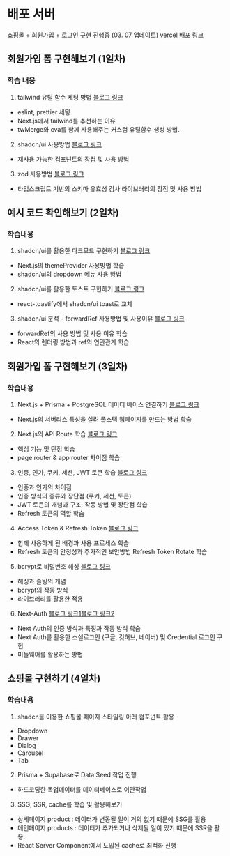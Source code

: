 # 배포 서버
쇼핑몰 + 회원가입 + 로그인 구현 진행중 (03. 07 업데이트)
<a href="https://devcamp-two.vercel.app/">vercel 배포 링크</a>

## 회원가입 폼 구현해보기 (1일차)

### 학습 내용
1. tailwind 유틸 함수 세팅 방법 <a href="https://fe-feed.vercel.app/posts/33">블로그 링크</a>
- eslint, prettier 세팅
- Next.js에서 tailwind를 추천하는 이유
- twMerge와 cva를 함께 사용해주는 커스텀 유틸함수 생성 방법.


2. shadcn/ui 사용방법 <a href="https://fe-feed.vercel.app/posts/34">블로그 링크</a>
- 재사용 가능한 컴포넌트의 장점 및 사용 방법


3. zod 사용방법 <a href="https://fe-feed.vercel.app/posts/35">블로그 링크</a>
- 타입스크립트 기반의 스키마 유효성 검사 라이브러리의 장점 및 사용 방법


## 예시 코드 확인해보기 (2일차)

### 학습내용
1. shadcn/ui를 활용한 다크모드 구현하기 <a href="https://fe-feed.vercel.app/posts/42">블로그 링크</a>
- Next.js의 themeProvider 사용방법 학습
- shadcn/ui의 dropdown 메뉴 사용 방법

2. shadcn/ui를 활용한 토스트 구현하기 <a href="https://fe-feed.vercel.app/posts/44">블로그 링크</a>
- react-toastify에서 shadcn/ui toast로 교체

3. shadcn/ui 분석 - forwardRef 사용방법 및 사용이유 <a href="https://fe-feed.vercel.app/posts/43">블로그 링크</a>
- forwardRef의 사용 방법 및 사용 이유 학습
- React의 렌더링 방법과 ref의 연관관계 학습


## 회원가입 폼 구현해보기 (3일차)

### 학습내용
1. Next.js + Prisma + PostgreSQL 데이터 베이스 연결하기 <a href="https://fe-feed.vercel.app/posts/45">블로그 링크</a>
- Next.js의 서버리스 특성을 살려 풀스택 웹페이지를 만드는 방법 학습

2. Next.js의 API Route 학습 <a href="https://fe-feed.vercel.app/posts/46">블로그 링크</a>
- 핵심 기능 및 단점 학습
- page router & app router 차이점 학습

3. 인증, 인가, 쿠키, 세션, JWT 토큰 학습 <a href="https://fe-feed.vercel.app/posts/48">블로그 링크</a>
- 인증과 인가의 차이점
- 인증 방식의 종류와 장단점 (쿠키, 세션, 토큰) 
- JWT 토큰의 개념과 구조, 작동 방법 및 장단점 학습
- Refresh 토큰의 역할 학습

4. Access Token & Refresh Token <a href="https://fe-feed.vercel.app/posts/50">블로그 링크</a>
- 함께 사용하게 된 배경과 사용 프로세스 학습
- Refresh 토큰의 안정성과 추가적인 보안방법 Refresh Token Rotate 학습

5. bcrypt로 비밀번호 해싱 <a href="https://fe-feed.vercel.app/posts/51">블로그 링크</a>
- 해싱과 솔팅의 개념
- bcrypt의 작동 방식
- 라이브러리를 활용한 적용

6. Next-Auth <a href="https://fe-feed.vercel.app/posts/47">블로그 링크1</a><a href="https://fe-feed.vercel.app/posts/49">블로그 링크2</a>
- Next Auth의 인증 방식과 특징과 작동 방식 학습
- Next Auth를 활용한 소셜로그인 (구글, 깃허브, 네이버) 및 Credential 로그인 구현
- 미들웨어를 활용하는 방법


## 쇼핑몰 구현하기 (4일차)

### 학습내용
1. shadcn을 이용한 쇼핑몰 페이지 스타일링
아래 컴포넌트 활용
- Dropdown
- Drawer
- Dialog
- Carousel
- Tab

2. Prisma + Supabase로 Data Seed 작업 진행
- 하드코딩한 목업데이터를 데이터베이스로 이관작업

3. SSG, SSR, cache를 학습 및 활용해보기
- 상세페이지 product : 데이터가 변동될 일이 거의 없기 떄문에 SSG를 활용
- 메인페이지 products : 데이터가 추가되거나 삭제될 일이 있기 때문에 SSR을 활용.
- React Server Component에서 도입된 cache로 최적화 진행